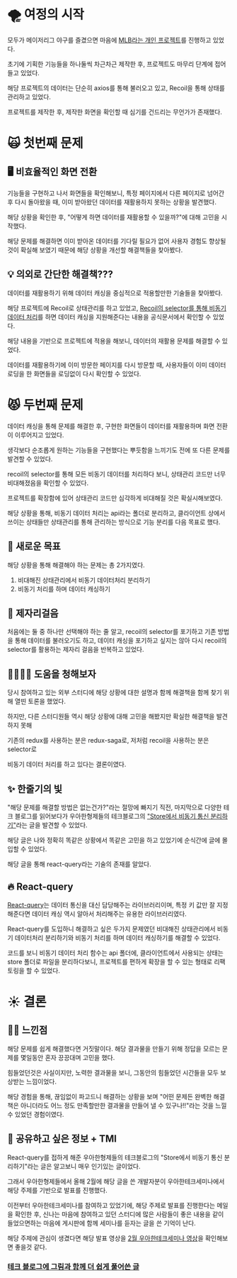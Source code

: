 # 🌪 여정의 시작

모두가 메이저리그 야구를 즐겼으면 마음에
[MLB라는 개인 프로젝트](https://github.com/tnehd1998/MLB)를 진행하고 있었다.

초기에 기획한 기능들을 하나둘씩 차근차근 제작한 후,
프로젝트도 마무리 단계에 접어들고 있었다.

해당 프로젝트의 데이터는
단순히 axios를 통해 불러오고 있고,
Recoil을 통해 상태를 관리하고 있었다.

프로젝트를 제작한 후,
제작한 화면을 확인할 때
심기를 건드리는 무언가가 존재했다.

# 🙀 첫번째 문제

## 🖥 비효율적인 화면 전환

기능들을 구현하고 나서 화면들을 확인해보니,
특정 페이지에서 다른 페이지로 넘어간 후 다시 돌아왔을 때,
이미 받아왔던 데이터를 재활용하지 못하는 상황을 발견했다.

해당 상황을 확인한 후,
"어떻게 하면 데이터를 재활용할 수 있을까?"에
대해 고민을 시작했다.

해당 문제를 해결하면 이미 받아온 데이터를 기다릴 필요가 없어
사용자 경험도 향상될 것이 확실해 보였기 때문에
해당 상황을 개선할 해결책들을 찾아봤다.

## 💡 의외로 간단한 해결책???

데이터를 재활용하기 위해
데이터 캐싱을 중심적으로
적용할만한 기술들을 찾아봤다.

해당 프로젝트에 Recoil로 상태관리를 하고 있었고,
[Recoil의 selector를 통해 비동기 데이터 처리](https://recoiljs.org/ko/docs/guides/asynchronous-data-queries/)를 하면
데이터 캐싱을 지원해준다는 내용을 공식문서에서 확인할 수 있었다.

해당 내용을 기반으로 프로젝트에 적용을 해보니,
데이터의 재활용 문제를 해결할 수 있었다.

데이터를 재활용하기에 이미 방문한 페이지를 다시 방문할 때,
사용자들이 이미 데이터 로딩을 한 화면들을
로딩없이 다시 확인할 수 있었다.

# 😾 두번째 문제

데이터 캐싱을 통해 문제를 해결한 후,
구현한 화면들이 데이터를 재활용하며
화면 전환이 이루어지고 있었다.

생각보다 순조롭게 원하는 기능들을 구현했다는 뿌듯함을 느끼기도 전에
또 다른 문제를 발견할 수 있었다.

recoil의 selector를 통해 모든 비동기 데이터를 처리하다 보니,
상태관리 코드만 너무 비대해졌음을 확인할 수 있었다.

프로젝트를 확장함에 있어
상태관리 코드만 심각하게 비대해질 것은
확실시해보였다.

해당 상황을 통해, 비동기 데이터 처리는 api라는 폴더로 분리하고,
클라이언트 상에서 쓰이는 상태들만 상태관리를 통해 관리하는 방식으로
기능 분리를 다음 목표로 했다.

## 📌 새로운 목표

해당 상황을 통해 해결해야 하는 문제는 총 2가지였다.

1. 비대해진 상태관리에서 비동기 데이터처리 분리하기
2. 비동기 처리를 하며 데이터 캐싱하기

## 👣 제자리걸음

처음에는 둘 중 하나만 선택해야 하는 줄 알고,
recoil의 selector를 포기하고
기존 방법을 통해 데이터를 불러오기도 하고,
데이터 캐싱을 포기하고 싶지는 않아
다시 recoil의 selector를 활용하는
제자리 걸음을 반복하고 있었다.

## 👨‍👩‍👧‍👦 도움을 청해보자

당시 참여하고 있는 외부 스터디에
해당 상황에 대한 설명과 함께
해결책을 함께 찾기 위해 열띤 토론을 했었다.

하지만, 다른 스터디원들 역시 해당 상황에 대해
고민을 해봤지만 확실한 해결책을 발견하지 못해

기존의 redux를 사용하는 분은 redux-saga로,
저처럼 recoil을 사용하는 분은 selector로

비동기 데이터 처리를 하고 있다는 결론이였다.

## ✨ 한줄기의 빛

"해당 문제를 해결할 방법은 없는건가?"라는
절망에 빠지기 직전,
마지막으로 다양한 테크 블로그를 읽어보다가
우아한형제들의 테크블로그의
["Store에서 비동기 통신 분리하기"](https://techblog.woowahan.com/6339/)라는
글을 발견할 수 있었다.

해당 글은 나와 정확히 똑같은 상황에서
똑같은 고민을 하고 있었기에
순식간에 글에 몰입할 수 있었다.

해당 글을 통해 react-query라는 기술의 존재를 알았다.

## 🔥 React-query

[React-query](https://react-query.tanstack.com/)는 데이터 통신을 대신 담당해주는 라이브러리이며,
특정 키 값만 잘 지정해준다면
데이터 캐싱 역시 알아서 처리해주는
유용한 라이브러리였다.

React-query를 도입하니 해결하고 싶은 두가지 문제였던
비대해진 상태관리에서 비동기 데이터처리 분리하기와
비동기 처리를 하며 데이터 캐싱하기를 해결할 수 있었다.

코드를 보니
비동기 데이터 처리 함수는 api 폴더에,
클라이언트에서 사용되는 상태는 store 폴더로 파일을 분리하다보니,
프로젝트를 편하게 확장을 할 수 있는 형태로 리팩토링을 할 수 있었다.

# ☀️ 결론

## 😵‍💫 느낀점

해당 문제를 쉽게 해결했다면 거짓말이다.
해당 결과물을 만들기 위해
정답을 모르는 문제를
몇일동안 혼자 끙끙대며 고민을 했다.

힘들었던것은 사실이지만,
노력한 결과물을 보니,
그동안의 힘들었던 시간들을
모두 보상받는 느낌이었다.

해당 경험을 통해,
끊임없이 파고드니 해결하는 상황을 보며
"어떤 문제든 완벽한 해결책은 아니더라도
어느 정도 만족할만한 결과물을 만들어 낼 수 있구나!!"라는
것을 느낄 수 있었던 경험이였다.

## 🌈 공유하고 싶은 정보 + TMI

React-query를 접하게 해준
우아한형제들의 테크블로그의
"Store에서 비동기 통신 분리하기"라는
글은 알고보니 매우 인기있는 글이었다.

그래서 우아한형제들에서
올해 2월에 해당 글을 쓴 개발자분이
우아한테크세미나에서 해당 주제를 기반으로 발표를 진행했다.

이전부터 우아한테크세미나를 참여하고 있었기에,
해당 주제로 발표를 진행한다는 메일을 확인한 후,
신나는 마음에 참여하고 있던 스터디에
많은 사람들이 좋은 내용을 같이 들었으면하는 마음에
게시판에 함께 세미나를 듣자는 글을 쓴 기억이 난다.

해당 주제에 관심이 생겼다면 해당 발표 영상을
[2월 우아한테크세미나 영상](https://www.youtube.com/watch?v=MArE6Hy371c&t=2s)을 확인해보면 좋을것 같다.

### [테크 블로그에 그림과 함께 더 쉽게 풀어쓴 글](https://velog.io/@tnehd1998/React-Query%EB%A5%BC-MLB-%ED%94%84%EB%A1%9C%EC%A0%9D%ED%8A%B8%EC%97%90-%EC%A0%81%EC%9A%A9%ED%95%98%EA%B8%B0)
